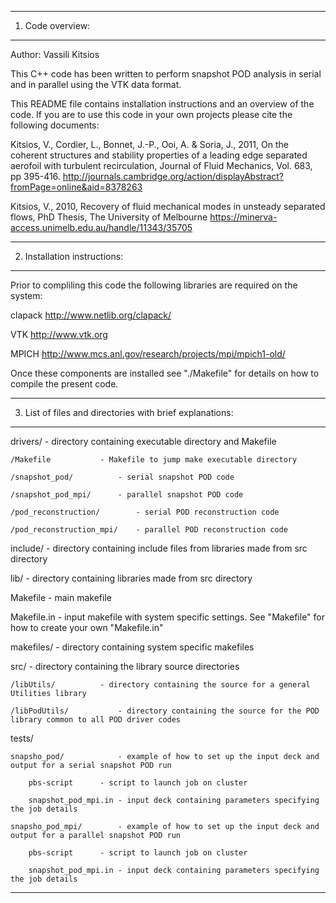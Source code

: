 ----------------------------------------------------------------------
1) Code overview:
----------------------------------------------------------------------

Author: Vassili Kitsios

This C++ code has been written to perform snapshot POD analysis in serial and in parallel using the VTK data format.

This README file contains installation instructions and an overview of the code. If you are to use this code in your own projects please cite the following documents:

Kitsios, V., Cordier, L., Bonnet, J.-P., Ooi, A. & Soria, J., 2011, On the coherent structures and stability properties of a leading edge separated aerofoil with turbulent recirculation, Journal of Fluid Mechanics, Vol. 683, pp 395-416.
http://journals.cambridge.org/action/displayAbstract?fromPage=online&aid=8378263

Kitsios, V., 2010, Recovery of fluid mechanical modes in unsteady separated flows, PhD Thesis, The University of Melbourne
https://minerva-access.unimelb.edu.au/handle/11343/35705


----------------------------------------------------------------------
2) Installation instructions:
----------------------------------------------------------------------

Prior to compliling this code the following libraries are required on the system:

clapack		http://www.netlib.org/clapack/

VTK		http://www.vtk.org

MPICH		http://www.mcs.anl.gov/research/projects/mpi/mpich1-old/


Once these components are installed see "./Makefile" for details on how to compile the present code.


----------------------------------------------------------------------
3) List of files and directories with brief explanations: 
----------------------------------------------------------------------

drivers/				- directory containing executable directory and Makefile

	/Makefile			- Makefile to jump make executable directory

	/snapshot_pod/			- serial snapshot POD code

	/snapshot_pod_mpi/	 	- parallel snapshot POD code

	/pod_reconstruction/	 	- serial POD reconstruction code

	/pod_reconstruction_mpi/	- parallel POD reconstruction code


include/				- directory containing include files from libraries made from src directory


lib/					- directory containing libraries made from src directory


Makefile				- main makefile

Makefile.in				- input makefile with system specific settings. See "Makefile" for how to create your own "Makefile.in"

makefiles/				- directory containing system specific makefiles


src/					- directory containing the library source directories

	/libUtils/			- directory containing the source for a general Utilities library

	/libPodUtils/			- directory containing the source for the POD library common to all POD driver codes


tests/

	snapsho_pod/			- example of how to set up the input deck and output for a serial snapshot POD run

		pbs-script		- script to launch job on cluster

		snapshot_pod_mpi.in	- input deck containing parameters specifying the job details

	snapsho_pod_mpi/		- example of how to set up the input deck and output for a parallel snapshot POD run

		pbs-script		- script to launch job on cluster

		snapshot_pod_mpi.in	- input deck containing parameters specifying the job details


----------------------------------------------------------------------
